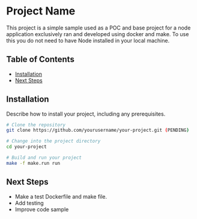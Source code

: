# Project Name

This project is a simple sample used as a POC and base project for a node application exclusively ran and developed using docker and make.
To use this you do not need to have Node installed in your local machine.

## Table of Contents

- [Installation](#installation)
- [Next Steps](#next-steps)

## Installation

Describe how to install your project, including any prerequisites.

```bash
# Clone the repository
git clone https://github.com/yourusername/your-project.git (PENDING)

# Change into the project directory
cd your-project

# Build and run your project
make -f make.run run
```

## Next Steps

- Make a test Dockerfile and make file.
- Add testing
- Improve code sample

